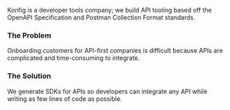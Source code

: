 Konfig is a developer tools company; we build API tooling based off the OpenAPI Specification and Postman Collection Format standards.

### The Problem
Onboarding customers for API-first companies is difficult because APIs are complicated and time-consuming to integrate.

### The Solution
We generate SDKs for APIs so developers can integrate any API while writing as few lines of code as possible.
